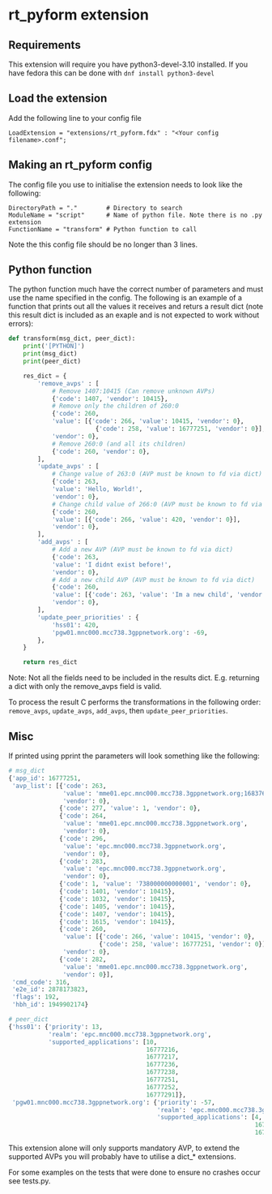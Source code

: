 # rt_pyform extension

## Requirements

This extension will require you have python3-devel-3.10 installed.
If you have fedora this can be done with `dnf install python3-devel`

## Load the extension

Add the following line to your config file

```Conf
LoadExtension = "extensions/rt_pyform.fdx" : "<Your config filename>.conf";
```

## Making an rt_pyform config

The config file you use to initialise the extension needs to look like the following:

```Conf
DirectoryPath = "."        # Directory to search
ModuleName = "script"      # Name of python file. Note there is no .py extension
FunctionName = "transform" # Python function to call
```

Note the this config file should be no longer than 3 lines.

## Python function

The python function much have the correct number of parameters and must use the name specified in the config.
The following is an example of a function that prints out all the values it receives and returs a result dict (note this result dict is included as an exaple and is not expected to work without errors):

```Python
def transform(msg_dict, peer_dict):
    print('[PYTHON]')
    print(msg_dict)
    print(peer_dict)

    res_dict = {
        'remove_avps' : [
            # Remove 1407:10415 (Can remove unknown AVPs)
            {'code': 1407, 'vendor': 10415},
            # Remove only the children of 260:0
            {'code': 260,
            'value': [{'code': 266, 'value': 10415, 'vendor': 0},
                        {'code': 258, 'value': 16777251, 'vendor': 0}],
            'vendor': 0},
            # Remove 260:0 (and all its children)
            {'code': 260, 'vendor': 0},
        ],
        'update_avps' : [
            # Change value of 263:0 (AVP must be known to fd via dict)
            {'code': 263,
            'value': 'Hello, World!',
            'vendor': 0},
            # Change child value of 266:0 (AVP must be known to fd via dict)
            {'code': 260,
            'value': [{'code': 266, 'value': 420, 'vendor': 0}],
            'vendor': 0},
        ],
        'add_avps' : [
            # Add a new AVP (AVP must be known to fd via dict)
            {'code': 263,
            'value': 'I didnt exist before!',
            'vendor': 0},
            # Add a new child AVP (AVP must be known to fd via dict)
            {'code': 260,
            'value': [{'code': 263, 'value': 'Im a new child', 'vendor': 0}],
            'vendor': 0},
        ],
        'update_peer_priorities' : {
            'hss01': 420,
            'pgw01.mnc000.mcc738.3gppnetwork.org': -69,
        },
    }

    return res_dict
```

Note: Not all the fields need to be included in the results dict. E.g. returning a dict with only the remove_avps field is valid.

To process the result C performs the transformations in the following order: `remove_avps`, `update_avps`, `add_avps`, then `update_peer_priorities`.

## Misc

If printed using pprint the parameters will look something like the following:

```Python
# msg_dict
{'app_id': 16777251,
 'avp_list': [{'code': 263,
               'value': 'mme01.epc.mnc000.mcc738.3gppnetwork.org;1683761848;82;app_s6a',
               'vendor': 0},
              {'code': 277, 'value': 1, 'vendor': 0},
              {'code': 264,
               'value': 'mme01.epc.mnc000.mcc738.3gppnetwork.org',
               'vendor': 0},
              {'code': 296,
               'value': 'epc.mnc000.mcc738.3gppnetwork.org',
               'vendor': 0},
              {'code': 283,
               'value': 'epc.mnc000.mcc738.3gppnetwork.org',
               'vendor': 0},
              {'code': 1, 'value': '738000000000001', 'vendor': 0},
              {'code': 1401, 'vendor': 10415},
              {'code': 1032, 'vendor': 10415},
              {'code': 1405, 'vendor': 10415},
              {'code': 1407, 'vendor': 10415},
              {'code': 1615, 'vendor': 10415},
              {'code': 260,
               'value': [{'code': 266, 'value': 10415, 'vendor': 0},
                         {'code': 258, 'value': 16777251, 'vendor': 0}],
               'vendor': 0},
              {'code': 282,
               'value': 'mme01.epc.mnc000.mcc738.3gppnetwork.org',
               'vendor': 0}],
 'cmd_code': 316,
 'e2e_id': 2878173823,
 'flags': 192,
 'hbh_id': 1949902174}

# peer_dict
{'hss01': {'priority': 13,
           'realm': 'epc.mnc000.mcc738.3gppnetwork.org',
           'supported_applications': [10,
                                      16777216,
                                      16777217,
                                      16777236,
                                      16777238,
                                      16777251,
                                      16777252,
                                      16777291]},
 'pgw01.mnc000.mcc738.3gppnetwork.org': {'priority': -57,
                                         'realm': 'epc.mnc000.mcc738.3gppnetwork.org',
                                         'supported_applications': [4,
                                                                    16777238,
                                                                    16777272]}}
```

This extension alone will only supports mandatory AVP, to extend the supported AVPs you will probably have to utilise a dict_* extensions.

For some examples on the tests that were done to ensure no crashes occur see tests.py.
